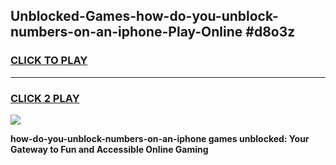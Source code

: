 
## Unblocked-Games-how-do-you-unblock-numbers-on-an-iphone-Play-Online #d8o3z
<h3>
<a href="https://news.freeplayer.one?title=how-do-you-unblock-numbers-on-an-iphone&ref=3">CLICK TO PLAY</a></h3>
<hr>

<h3>
<a href="https://news.freeplayer.one?title=how-do-you-unblock-numbers-on-an-iphone&ref=3">CLICK 2 PLAY</a>
  
</h3>

<a href="https://news.freeplayer.one?title=how-do-you-unblock-numbers-on-an-iphone&ref=3"><img src="https://clearcache.store/games.png"></a>


**how-do-you-unblock-numbers-on-an-iphone games unblocked: Your Gateway to Fun and Accessible Online Gaming**
